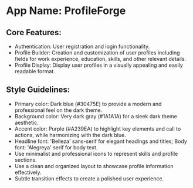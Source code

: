 # **App Name**: ProfileForge

## Core Features:

- Authentication: User registration and login functionality.
- Profile Builder: Creation and customization of user profiles including fields for work experience, education, skills, and other relevant details.
- Profile Display: Display user profiles in a visually appealing and easily readable format.

## Style Guidelines:

- Primary color: Dark blue (#30475E) to provide a modern and professional feel on the dark theme.
- Background color: Very dark gray (#1A1A1A) for a sleek dark theme aesthetic.
- Accent color: Purple (#A239EA) to highlight key elements and call to actions, while harmonizing with the dark blue.
- Headline font: 'Belleza' sans-serif for elegant headings and titles; Body font: 'Alegreya' serif for body text. 
- Use minimalist and professional icons to represent skills and profile sections.
- Use a clean and organized layout to showcase profile information effectively.
- Subtle transition effects to create a polished user experience.